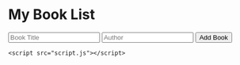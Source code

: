 <head>
    <meta charset="UTF-8">
    <meta name="viewport" content="width=device-width, initial-scale=1.0"><title>My Book List</title>
    <link rel="stylesheet" href="styles.css">
</head>
<body>
    <h1>My Book List</h1>
    <form id="book-form">
        <input type="text" id="title" placeholder="Book Title" required>
        <input type="text" id="author" placeholder="Author" required>
        <button type="submit">Add Book</button>
    </form>
    <ul id="book-list"></ul>

    <script src="script.js"></script>
</body>
</html>

<link rel="stylesheet" href="styles.css">
<script src="script.js"></script>
